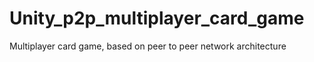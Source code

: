 # Unity_p2p_multiplayer_card_game
Multiplayer card game, based on peer to peer network architecture
